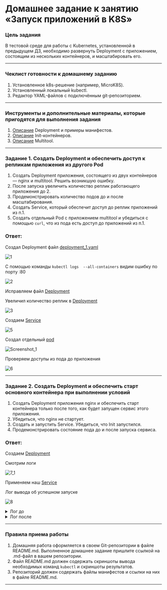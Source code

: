 # Домашнее задание к занятию «Запуск приложений в K8S»

### Цель задания

В тестовой среде для работы с Kubernetes, установленной в предыдущем ДЗ, необходимо развернуть Deployment с приложением, состоящим из нескольких контейнеров, и масштабировать его.

------

### Чеклист готовности к домашнему заданию

1. Установленное k8s-решение (например, MicroK8S).
2. Установленный локальный kubectl.
3. Редактор YAML-файлов с подключённым git-репозиторием.

------

### Инструменты и дополнительные материалы, которые пригодятся для выполнения задания

1. [Описание](https://kubernetes.io/docs/concepts/workloads/controllers/deployment/) Deployment и примеры манифестов.
2. [Описание](https://kubernetes.io/docs/concepts/workloads/pods/init-containers/) Init-контейнеров.
3. [Описание](https://github.com/wbitt/Network-MultiTool) Multitool.

------

### Задание 1. Создать Deployment и обеспечить доступ к репликам приложения из другого Pod

1. Создать Deployment приложения, состоящего из двух контейнеров — nginx и multitool. Решить возникшую ошибку.
2. После запуска увеличить количество реплик работающего приложения до 2.
3. Продемонстрировать количество подов до и после масштабирования.
4. Создать Service, который обеспечит доступ до реплик приложений из п.1.
5. Создать отдельный Pod с приложением multitool и убедиться с помощью `curl`, что из пода есть доступ до приложений из п.1.


### Ответ:

Создал Deployment файл [deployment_1.yaml ](https://github.com/Fe1br0/kube-homeworks/blob/main/1.3/deployment_1.yaml)

![1](https://github.com/Fe1br0/kube-homeworks/assets/106814458/f4b843bf-6cff-4f14-9e35-c4ede15f3b71)

С помощью команды `kubectl logs  --all-containers` видим ошибку по порту :80


![2](https://github.com/Fe1br0/kube-homeworks/assets/106814458/4f6fafcf-eb0e-46ff-9b9b-85025ff90df4)


Исправляем файл  [Deployment](https://github.com/Fe1br0/kube-homeworks/blob/main/1.3/deployment_2.yaml)



Увеличил количество реплик в [Deployment](https://github.com/Fe1br0/kube-homeworks/blob/main/1.3/deployment_2.1.yaml)

![3](https://github.com/Fe1br0/kube-homeworks/assets/106814458/e7c5039c-1789-4e9e-a0f5-499fee2063dd)


Создаем [Service](https://github.com/Fe1br0/kube-homeworks/blob/main/1.3/service_1.yaml)


![5](https://github.com/Fe1br0/kube-homeworks/assets/106814458/8fb097d5-3245-4b54-9318-72fb95a91370)

Создал отдельный [pod](https://github.com/Fe1br0/kube-homeworks/blob/main/1.3/pod_1.yaml)


![Screenshot_1](https://github.com/Fe1br0/kube-homeworks/assets/106814458/86c0d59c-7b15-4f79-b137-5217f8d84f82)


Проверяем доступы из пода до приложения


![6](https://github.com/Fe1br0/kube-homeworks/assets/106814458/8301f07b-9a9b-487e-9f78-d59f670ac77a)




------

### Задание 2. Создать Deployment и обеспечить старт основного контейнера при выполнении условий

1. Создать Deployment приложения nginx и обеспечить старт контейнера только после того, как будет запущен сервис этого приложения.
2. Убедиться, что nginx не стартует.
3. Создать и запустить Service. Убедиться, что Init запустился.
4. Продемонстрировать состояние пода до и после запуска сервиса.

### Ответ:

Создаем [Deployment](https://github.com/Fe1br0/kube-homeworks/blob/main/1.3/deployment-3.yaml)


Смотрим логи 

![7_1](https://github.com/Fe1br0/kube-homeworks/assets/106814458/cb16b2b8-5842-4c5b-83c3-01b7d1ea3518)


Применяем наш [Service](https://github.com/Fe1br0/kube-homeworks/blob/main/1.3/service-2.yaml)



Лог вывода об успешном запуске 

![8](https://github.com/Fe1br0/kube-homeworks/assets/106814458/de5240cb-8ab5-49f4-b76c-9965cff140f4)





<details><summary>Лог до </summary>

  ```bash
  
 PS D:\Git\kube-homeworks\1.3> kubectl describe pod deployment-3
Name:             deployment-3-7d998569d9-wwkk4
Namespace:        default
Priority:         0
Service Account:  default
Node:             docker-desktop/192.168.65.3
Start Time:       Mon, 25 Mar 2024 01:56:35 +0300
Labels:           app=deployment-3
                  pod-template-hash=7d998569d9
Annotations:      <none>
Status:           Running
IP:               10.1.0.23
IPs:
  IP:           10.1.0.23
Controlled By:  ReplicaSet/deployment-3-7d998569d9
Init Containers:
  busybox:
    Container ID:  docker://4c11cb772f14feb3239feca0869f29ef0106c32b9cd72742a84fe35784641f31
    Image:         busybox
    Image ID:      docker-pullable://busybox@sha256:650fd573e056b679a5110a70aabeb01e26b76e545ec4b9c70a9523f2dfaf18c6
    Port:          <none>
    Host Port:     <none>
    Command:
      /bin/sh
      -c
      nslookup service-2.default.svc.cluster.local
    State:          Terminated
      Reason:       Completed
      Exit Code:    0
      Started:      Mon, 25 Mar 2024 01:59:57 +0300
      Finished:     Mon, 25 Mar 2024 01:59:57 +0300
    Ready:          True
    Restart Count:  5
    Environment:    <none>
    Mounts:
      /var/run/secrets/kubernetes.io/serviceaccount from kube-api-access-x22mn (ro)
Containers:
  nginx:
    Container ID:   docker://6007e3f1d50ebc063b4a844d29e4a6a167e77210b4c2e380c5beb1ffdef9d947
    Image:          nginx
    Image ID:       docker-pullable://nginx@sha256:6db391d1c0cfb30588ba0bf72ea999404f2764febf0f1f196acd5867ac7efa7e
    Port:           80/TCP
    Host Port:      0/TCP
    State:          Running
      Started:      Mon, 25 Mar 2024 02:00:00 +0300
    Ready:          True
    Restart Count:  0
    Environment:    <none>
    Mounts:
      /var/run/secrets/kubernetes.io/serviceaccount from kube-api-access-x22mn (ro)
Conditions:
  Type                        Status
  PodReadyToStartContainers   True
  Ready                       True
  ContainersReady             True
  PodScheduled                True
  kube-api-access-x22mn:
    TokenExpirationSeconds:  3607
    ConfigMapName:           kube-root-ca.crt
    DownwardAPI:             true
QoS Class:                   BestEffort
Tolerations:                 node.kubernetes.io/not-ready:NoExecute op=Exists for 300s
Events:
  Type     Reason     Age                    From               Message
  ----     ------     ----                   ----               -------
  Normal   Pulled     3m52s                  kubelet            Successfully pulled image "busybox" in 3.276s (3.276s including waiting)
  Normal   Pulled     3m50s                  kubelet            Successfully pulled image "busybox" in 1.356s (1.356s including waiting)
  Normal   Pulled     3m32s                  kubelet            Successfully pulled image "busybox" in 1.531s (1.531s including waiting)
  Normal   Created    3m1s (x4 over 3m52s)   kubelet            Created container busybox
  Normal   Started    3m1s (x4 over 3m52s)   kubelet            Started container busybox
  Normal   Pulled     3m1s                   kubelet            Successfully pulled image "busybox" in 1.383s (1.383s including waiting)
  Warning  BackOff    2m21s (x9 over 3m50s)  kubelet            Back-off restarting failed container busybox in pod deployment-3-7d998569d9-wwkk4_default(02fa4792-301f-445e-a047-3e32a3cc13e8)  

```
</details>


<details><summary>Лог после </summary>

```bash
PS D:\Git\kube-homeworks\1.3> kubectl describe pod deployment-3
Name:             deployment-3-7d998569d9-wwkk4
Namespace:        default
Priority:         0
Service Account:  default
Node:             docker-desktop/192.168.65.3
Start Time:       Mon, 25 Mar 2024 01:56:35 +0300
Labels:           app=deployment-3
                  pod-template-hash=7d998569d9
Annotations:      <none>
Status:           Running
IP:               10.1.0.23
IPs:
  IP:           10.1.0.23
Controlled By:  ReplicaSet/deployment-3-7d998569d9
Init Containers:
  busybox:
    Container ID:  docker://4c11cb772f14feb3239feca0869f29ef0106c32b9cd72742a84fe35784641f31
    Image:         busybox
    Image ID:      docker-pullable://busybox@sha256:650fd573e056b679a5110a70aabeb01e26b76e545ec4b9c70a9523f2dfaf18c6
    Port:          <none>
    Host Port:     <none>
    Command:
      /bin/sh
      -c
      nslookup service-2.default.svc.cluster.local
    State:          Terminated
      Reason:       Completed
      Exit Code:    0
      Started:      Mon, 25 Mar 2024 01:59:57 +0300
      Finished:     Mon, 25 Mar 2024 01:59:57 +0300
    Ready:          True
    Restart Count:  5
    Environment:    <none>
    Mounts:
      /var/run/secrets/kubernetes.io/serviceaccount from kube-api-access-x22mn (ro)
Containers:
  nginx:
    Container ID:   docker://6007e3f1d50ebc063b4a844d29e4a6a167e77210b4c2e380c5beb1ffdef9d947
    Image:          nginx
    Image ID:       docker-pullable://nginx@sha256:6db391d1c0cfb30588ba0bf72ea999404f2764febf0f1f196acd5867ac7efa7e
    Port:           80/TCP
    Host Port:      0/TCP
    State:          Running
      Started:      Mon, 25 Mar 2024 02:00:00 +0300
    Ready:          True
    Restart Count:  0
    Environment:    <none>
    Mounts:
      /var/run/secrets/kubernetes.io/serviceaccount from kube-api-access-x22mn (ro)
Conditions:
  Type                        Status
  PodReadyToStartContainers   True
  Ready                       True
  ContainersReady             True
  PodScheduled                True
  kube-api-access-x22mn:
    Type:                    Projected (a volume that contains injected data from multiple sources)
    TokenExpirationSeconds:  3607
    ConfigMapName:           kube-root-ca.crt
    ConfigMapOptional:       <nil>
    DownwardAPI:             true
QoS Class:                   BestEffort
Node-Selectors:              <none>
Tolerations:                 node.kubernetes.io/not-ready:NoExecute op=Exists for 300s
                             node.kubernetes.io/unreachable:NoExecute op=Exists for 300s
Events:
  Type     Reason     Age                    From               Message
  ----     ------     ----                   ----               -------
  Normal   Scheduled  6m                     default-scheduler  Successfully assigned default/deployment-3-7d998569d9-wwkk4 to docker-desktop
  Normal   Pulled     5m56s                  kubelet            Successfully pulled image "busybox" in 3.276s (3.276s including waiting)
  Normal   Pulled     5m54s                  kubelet            Successfully pulled image "busybox" in 1.356s (1.356s including waiting)
  Normal   Pulled     5m36s                  kubelet            Successfully pulled image "busybox" in 1.531s (1.531s including waiting)
  Normal   Pulling    5m6s (x4 over 5m59s)   kubelet            Pulling image "busybox"
  Normal   Created    5m5s (x4 over 5m56s)   kubelet            Created container busybox
  Normal   Started    5m5s (x4 over 5m56s)   kubelet            Started container busybox
  Normal   Pulled     5m5s                   kubelet            Successfully pulled image "busybox" in 1.383s (1.383s including waiting)
  Warning  BackOff    4m25s (x9 over 5m54s)  kubelet            Back-off restarting failed container busybox in pod deployment-3-7d998569d9-wwkk4_default(02fa4792-301f-445e-a047-3e32a3cc13e8)
```
</details>


------

### Правила приема работы

1. Домашняя работа оформляется в своем Git-репозитории в файле README.md. Выполненное домашнее задание пришлите ссылкой на .md-файл в вашем репозитории.
2. Файл README.md должен содержать скриншоты вывода необходимых команд `kubectl` и скриншоты результатов.
3. Репозиторий должен содержать файлы манифестов и ссылки на них в файле README.md.

------
